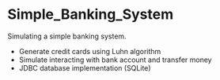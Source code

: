 # Simple_Banking_System

Simulating a simple banking system.

- Generate credit cards using Luhn algorithm
- Simulate interacting with bank account and transfer money
- JDBC database implementation (SQLite)
